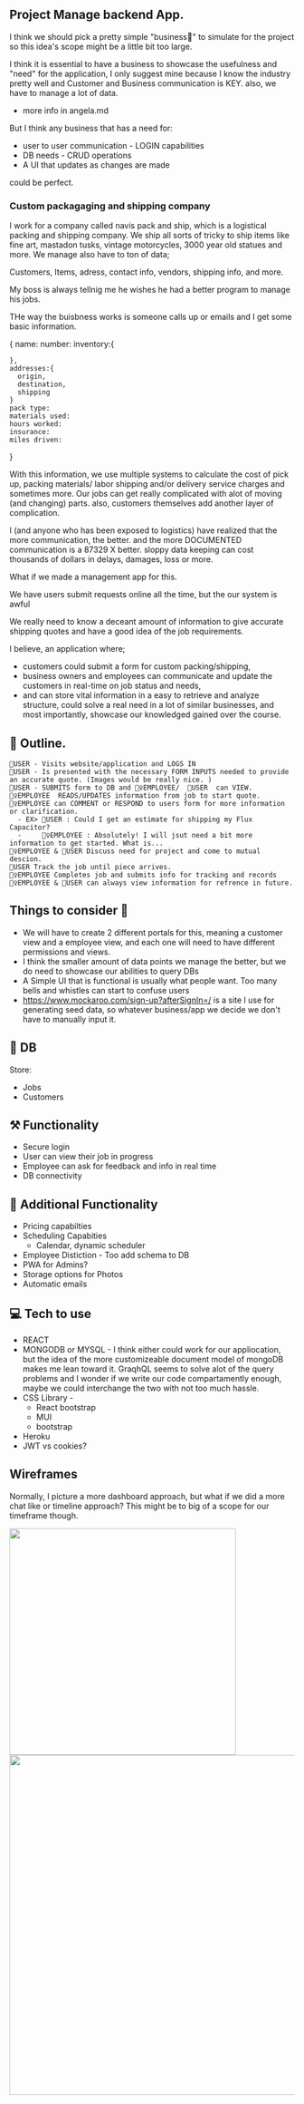## Project Manage backend App.

I think we should pick a pretty simple "business🏪" to simulate for the project so this idea's scope might be a little bit too large.

I think it is essential to have a business to showcase the usefulness and "need" for the application, I only suggest mine because I know the industry pretty well and Customer and Business communication is KEY. also, we have to manage a lot of data.

- more info in angela.md

But I think any business that has a need for:

- user to user communication - LOGIN capabilities
- DB needs - CRUD operations
- A UI that updates as changes are made

could be perfect.

### Custom packagaging and shipping company

I work for a company called navis pack and ship, which is a logistical packing and shipping company. We ship all sorts of tricky to ship items like fine art, mastadon tusks, vintage motorcycles, 3000 year old statues and more. We manage also have to ton of data;

Customers, Items, adress, contact info, vendors, shipping info, and more.

My boss is always tellnig me he wishes he had a better program to manage his jobs.

THe way the buisbness works is someone calls up or emails and I get some basic information.

{
name:
number:
inventory:{

    },
    addresses:{
      origin,
      destination,
      shipping
    }
    pack type:
    materials used:
    hours worked:
    insurance:
    miles driven:

}

With this information, we use multiple systems to calculate the cost of pick up, packing materials/ labor shipping and/or delivery service charges and sometimes more. Our jobs can get really complicated with alot of moving (and changing) parts. also, customers themselves add another layer of complication.

I (and anyone who has been exposed to logistics) have realized that the more communication, the better. and the more DOCUMENTED communication is a 87329 X better. sloppy data keeping can cost thousands of dollars in delays, damages, loss or more.

What if we made a management app for this.

We have users submit requests online all the time, but the our system is awful

We really need to know a deceant amount of information to give accurate shipping quotes and have a good idea of the job requirements.

I believe, an application where;

- customers could submit a form for custom packing/shipping,
- business owners and employees can communicate and update the customers in real-time on job status and needs,
- and can store vital information in a easy to retrieve and analyze structure,
  could solve a real need in a lot of similar businesses, and most importantly, showcase our knowledged gained over the course.

## 📑 Outline.

    💁USER - Visits website/application and LOGS IN
    💁USER - Is presented with the necessary FORM INPUTS needed to provide an accurate quote. (Images would be really nice. )
    💁USER - SUBMITS form to DB and 👷‍♀️EMPLOYEE/  💁USER  can VIEW.
    👷‍♀️EMPLOYEE  READS/UPDATES information from job to start quote.
    👷‍♀️EMPLOYEE can COMMENT or RESPOND to users form for more information or clarification.
      - EX> 💁USER : Could I get an estimate for shipping my Flux Capacitor?
      -     👷‍♀️EMPLOYEE : Absolutely! I will jsut need a bit more information to get started. What is...
    👷‍♀️EMPLOYEE & 💁USER Discuss need for project and come to mutual descion.
    💁USER Track the job until piece arrives.
    👷‍♀️EMPLOYEE Completes job and submits info for tracking and records
    👷‍♀️EMPLOYEE & 💁USER can always view information for refrence in future.

## Things to consider 🤔

- We will have to create 2 different portals for this, meaning a customer view and a employee view, and each one will need to have different permissions and views.
- I think the smaller amount of data points we manage the better, but we do need to showcase our abilities to query DBs
- A Simple UI that is functional is usually what people want. Too many bells and whistles can start to confuse users
- https://www.mockaroo.com/sign-up?afterSignIn=/ is a site I use for generating seed data, so whatever business/app we decide we don't have to manually input it.

## 💽 DB

Store:

- Jobs
- Customers

## ⚒️ Functionality

- Secure login
- User can view their job in progress
- Employee can ask for feedback and info in real time
- DB connectivity

## 🎁 Additional Functionality

- Pricing capabilties
- Scheduling Capabities
  - Calendar, dynamic scheduler
- Employee Distiction - Too add schema to DB
- PWA for Admins?
- Storage options for Photos
- Automatic emails

## 💻 Tech to use

- REACT
- MONGODB or MYSQL - I think either could work for our appliocation, but the idea of the more customizeable document model of mongoDB makes me lean toward it. GraqhQL seems to solve alot of the query problems and I wonder if we write our code compartamently enough, maybe we could interchange the two with not too much hassle.
- CSS Library -
  - React bootstrap
  - MUI
  - bootstrap
- Heroku
- JWT vs cookies?

## Wireframes

Normally, I picture a more dashboard approach, but what if we did a more chat like or timeline approach?
This might be to big of a scope for our timeframe though.

<img src='./dashboard.png' width='400px'>
<img src='./chat.png' width='600px'>
